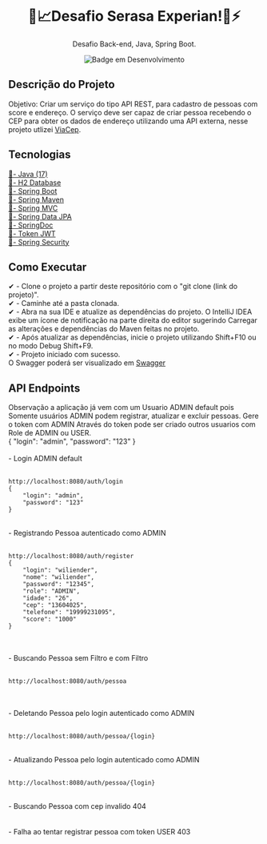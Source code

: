 <h1 align="center">🏬📈Desafio Serasa Experian!🚀⚡</h1>
<div align="center">
    Desafio Back-end, Java, Spring Boot.
</div>
<div align="center">
  
  ![Badge em Desenvolvimento](http://img.shields.io/static/v1?label=STATUS&message=FINALIZADO&color=GREEN&style=for-the-badge)
</div>

<h2> Descrição do Projeto </h2>

Objetivo: Criar um serviço do tipo API REST, para cadastro de pessoas com score e endereço. O serviço deve ser capaz de criar pessoa recebendo o CEP para obter os dados de endereço utilizando uma API externa, nesse projeto utlizei <a target="_blank" href="https://viacep.com.br/">ViaCep</a>.

<div>
  <h2> Tecnologias </h2>
  <a target="_blank" href="https://www.oracle.com/java/technologies/javase/jdk17-archive-downloads.html">📌- Java (17)  <br></a>
  <a target="_blank" href="https://www.h2database.com/html/main.html">📌- H2 Database  <br></a>
  <a target="_blank" href="https://spring.io/projects/spring-boot/">📌- Spring Boot  <br></a>
  <a target="_blank" href="https://docs.spring.io/spring-boot/docs/current/maven-plugin/reference/htmlsingle/">📌- Spring Maven  <br></a>
  <a target="_blank" href="https://docs.spring.io/spring-framework/reference/web/webmvc.html">📌- Spring MVC  <br></a>
  <a target="_blank" href="https://spring.io/projects/spring-data-jpa/">📌- Spring Data JPA  <br></a>
  <a target="_blank" href="https://springdoc.org/">📌- SpringDoc  <br></a>
  <a target="_blank" href="https://jwt.io/libraries?language=Java">📌- Token JWT  <br></a>
  <a target="_blank" href="https://spring.io/projects/spring-security/">📌- Spring Security  <br></a>

</div>
<div>
  <h2> Como Executar </h2>
</div>
✔ - Clone o projeto a partir deste repositório com o "git clone (link do projeto)". <br>
✔ - Caminhe até a pasta clonada. <br>
✔ - Abra na sua IDE e atualize as dependências do projeto. O IntelliJ IDEA exibe um ícone de notificação na parte direita do editor sugerindo Carregar as alterações e dependências do Maven feitas no projeto. <br>
✔ - Após atualizar as dependências, inicie o projeto utilizando Shift+F10 ou no modo Debug Shift+F9. <br>
✔ - Projeto iniciado com sucesso. <br>
O Swagger poderá ser visualizado em <a target="_blank" href="http://localhost:8080/swagger-ui/index.html"> Swagger  <br></a>
<div>
  <h2>API Endpoints </h2>
</div>
Observação a aplicação já vem com um Usuario ADMIN default pois Somente usuários ADMIN podem registrar, atualizar e excluir pessoas. Gere o token com ADMIN Através do token pode ser criado outros usuarios com Role de ADMIN ou USER. <br>
{
    "login": "admin",
    "password": "123"
}<br><br>
- Login ADMIN default <br><br>

```
http://localhost:8080/auth/login
{
    "login": "admin",
    "password": "123"
}
```
<img align="center" id="login_admin_geracao_token.png" src="documentation/login_admin_geracao_token.png" alt="">
<br><br>
- Registrando Pessoa autenticado como ADMIN <br><br>

```
http://localhost:8080/auth/register
{
    "login": "wiliender",
    "nome": "wiliender",
    "password": "12345",
    "role": "ADMIN",
    "idade": "26",
    "cep": "13604025",
    "telefone": "19999231095",
    "score": "1000"
}
```
<img align="center" id="inserindo_token_role_admin.png" src="documentation/inserindo_token_role_admin.png" alt="">
<img align="center" id="registrando_pessoa_token_admin.png" src="documentation/registrando_pessoa_token_admin.png" alt="">
<br><br>
- Buscando Pessoa sem Filtro e com Filtro <br><br>

```
http://localhost:8080/auth/pessoa
```
<img align="center" id="get_all_sem_passar_nada_no_filtro.png" src="documentation/get_all_sem_passar_nada_no_filtro.png" alt="">
<img align="center" id="get_filtro_nome.png" src="documentation/get_filtro_nome.png" alt="">
<img align="center" id="get_filtro_idade.png" src="documentation/get_filtro_idade.png" alt="">
<img align="center" id="get_filtro_cep.png" src="documentation/get_filtro_cep.png" alt="">
<img align="center" id="get_filtro_nome_idade.png" src="documentation/get_filtro_nome_idade.png" alt="">
<img align="center" id="get_filtro_404.png" src="documentation/get_filtro_404.png" alt="">
<br><br>
- Deletando Pessoa pelo login autenticado como ADMIN <br><br>

```
http://localhost:8080/auth/pessoa/{login}
```
<img align="center" id="metodo_delete_token_admin.png" src="documentation/metodo_delete_token_admin.png" alt="">
<br><br>
- Atualizando Pessoa pelo login autenticado como ADMIN <br><br>

```
http://localhost:8080/auth/pessoa/{login}
```
<img align="center" id="metodo_update_token_admin.png" src="documentation/metodo_update_token_admin.png" alt="">
<br><br>
- Buscando Pessoa com cep invalido 404 <br><br>

<img align="center" id="get_filtro_404.png" src="documentation/get_filtro_404.png" alt="">
<br><br>
- Falha ao tentar registrar pessoa com token USER 403 <br><br>

<img align="center" id="gerando_token_role_user.png" src="documentation/gerando_token_role_user.png" alt="">
<img align="center" id="token_role_user.png" src="documentation/token_role_user.png" alt="">
<img align="center" id="register_token_user_403.png" src="documentation/register_token_user_403.png" alt="">
